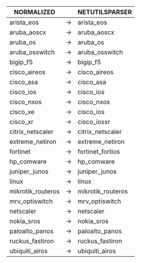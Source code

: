 | NORMALIZED | | NETUTILSPARSER |
| ---------- | -- | ------ |
| arista_eos | → | arista_eos |
| aruba_aoscx | → | aruba_aoscx |
| aruba_os | → | aruba_os |
| aruba_osswitch | → | aruba_osswitch |
| bigip_f5 | → | bigip_f5 |
| cisco_aireos | → | cisco_aireos |
| cisco_asa | → | cisco_asa |
| cisco_ios | → | cisco_ios |
| cisco_nxos | → | cisco_nxos |
| cisco_xe | → | cisco_ios |
| cisco_xr | → | cisco_iosxr |
| citrix_netscaler | → | citrix_netscaler |
| extreme_netiron | → | extreme_netiron |
| fortinet | → | fortinet_fortios |
| hp_comware | → | hp_comware |
| juniper_junos | → | juniper_junos |
| linux | → | linux |
| mikrotik_routeros | → | mikrotik_routeros |
| mrv_optiswitch | → | mrv_optiswitch |
| netscaler | → | netscaler |
| nokia_sros | → | nokia_sros |
| paloalto_panos | → | paloalto_panos |
| ruckus_fastiron | → | ruckus_fastiron |
| ubiquiti_airos | → | ubiquiti_airos |
